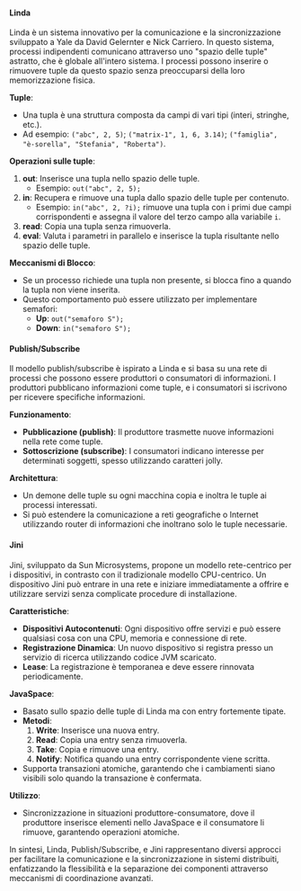 #### Linda 

Linda è un sistema innovativo per la comunicazione e la sincronizzazione sviluppato a Yale da David Gelernter e Nick Carriero. In questo sistema, processi indipendenti comunicano attraverso uno "spazio delle tuple" astratto, che è globale all'intero sistema. I processi possono inserire o rimuovere tuple da questo spazio senza preoccuparsi della loro memorizzazione fisica.

**Tuple**:
- Una tupla è una struttura composta da campi di vari tipi (interi, stringhe, etc.).
- Ad esempio: `("abc", 2, 5)`; `("matrix-1", 1, 6, 3.14)`; `("famiglia", "è-sorella", "Stefania", "Roberta")`.

**Operazioni sulle tuple**:
1. **out**: Inserisce una tupla nello spazio delle tuple.
   - Esempio: `out("abc", 2, 5);`
2. **in**: Recupera e rimuove una tupla dallo spazio delle tuple per contenuto.
   - Esempio: `in("abc", 2, ?i);` rimuove una tupla con i primi due campi corrispondenti e assegna il valore del terzo campo alla variabile `i`.
3. **read**: Copia una tupla senza rimuoverla.
4. **eval**: Valuta i parametri in parallelo e inserisce la tupla risultante nello spazio delle tuple.

**Meccanismi di Blocco**:
- Se un processo richiede una tupla non presente, si blocca fino a quando la tupla non viene inserita.
- Questo comportamento può essere utilizzato per implementare semafori:
  - **Up**: `out("semaforo S");`
  - **Down**: `in("semaforo S");`

#### Publish/Subscribe

Il modello publish/subscribe è ispirato a Linda e si basa su una rete di processi che possono essere produttori o consumatori di informazioni. I produttori pubblicano informazioni come tuple, e i consumatori si iscrivono per ricevere specifiche informazioni.

**Funzionamento**:
- **Pubblicazione (publish)**: Il produttore trasmette nuove informazioni nella rete come tuple.
- **Sottoscrizione (subscribe)**: I consumatori indicano interesse per determinati soggetti, spesso utilizzando caratteri jolly.

**Architettura**:
- Un demone delle tuple su ogni macchina copia e inoltra le tuple ai processi interessati.
- Si può estendere la comunicazione a reti geografiche o Internet utilizzando router di informazioni che inoltrano solo le tuple necessarie.

#### Jini

Jini, sviluppato da Sun Microsystems, propone un modello rete-centrico per i dispositivi, in contrasto con il tradizionale modello CPU-centrico. Un dispositivo Jini può entrare in una rete e iniziare immediatamente a offrire e utilizzare servizi senza complicate procedure di installazione.

**Caratteristiche**:
- **Dispositivi Autocontenuti**: Ogni dispositivo offre servizi e può essere qualsiasi cosa con una CPU, memoria e connessione di rete.
- **Registrazione Dinamica**: Un nuovo dispositivo si registra presso un servizio di ricerca utilizzando codice JVM scaricato.
- **Lease**: La registrazione è temporanea e deve essere rinnovata periodicamente.

**JavaSpace**:
- Basato sullo spazio delle tuple di Linda ma con entry fortemente tipate.
- **Metodi**:
  1. **Write**: Inserisce una nuova entry.
  2. **Read**: Copia una entry senza rimuoverla.
  3. **Take**: Copia e rimuove una entry.
  4. **Notify**: Notifica quando una entry corrispondente viene scritta.
- Supporta transazioni atomiche, garantendo che i cambiamenti siano visibili solo quando la transazione è confermata.

**Utilizzo**:
- Sincronizzazione in situazioni produttore-consumatore, dove il produttore inserisce elementi nello JavaSpace e il consumatore li rimuove, garantendo operazioni atomiche.

In sintesi, Linda, Publish/Subscribe, e Jini rappresentano diversi approcci per facilitare la comunicazione e la sincronizzazione in sistemi distribuiti, enfatizzando la flessibilità e la separazione dei componenti attraverso meccanismi di coordinazione avanzati.